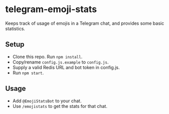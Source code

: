 # telegram-emoji-stats

Keeps track of usage of emojis in a Telegram chat, and provides some basic statistics.

## Setup
- Clone this repo. Run `npm install`.
- Copy/rename `config.js.example` to `config.js`.
- Supply a valid Redis URL and bot token in config.js.
- Run `npm start`.

## Usage
- Add `@EmojiStatsBot` to your chat.
- Use `/emojistats` to get the stats for that chat.
